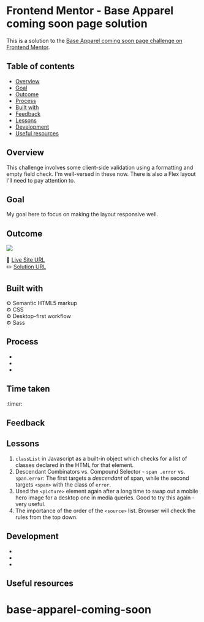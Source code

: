 # Frontend Mentor - Base Apparel coming soon page solution

This is a solution to the [Base Apparel coming soon page challenge on Frontend Mentor](https://www.frontendmentor.io/challenges/base-apparel-coming-soon-page-5d46b47f8db8a7063f9331a0).

## Table of contents

- [Overview](#overview)
- [Goal](#goal)
- [Outcome](#outcome)
- [Process](#process)
- [Built with](#built-with)
- [Feedback](#feedback)
- [Lessons](#lessons)
- [Development](#development)
- [Useful resources](#useful-resources)

## Overview

This challenge involves some client-side validation using a formatting and empty field check. I'm well-versed in these now. There is also a Flex layout I'll need to pay attention to.

## Goal

My goal here to focus on making the layout responsive well.

## Outcome

![](./)

:jigsaw: [Live Site URL]()  
:pencil2: [Solution URL]()

## Built with

:gear: Semantic HTML5 markup  
:gear: CSS  
:gear: Desktop-first workflow  
:gear: Sass

## Process

-
-
-

## Time taken

:timer:

## Feedback

## Lessons

1. `classList` in Javascript as a built-in object which checks for a list of classes declared in the HTML for that element.
2. Descendant Combinators vs. Compound Selector - `span .error` vs. `span.error`: The first targets a _descendant_ of span, while the second targets `<span>` with the class of `error`.
3. Used the `<picture>` element again after a long time to swap out a mobile hero image for a desktop one in media queries. Good to try this again - very useful.
4. The importance of the order of the `<source>` list. Browser will check the rules from the top down.

## Development

-
-
-

## Useful resources

[]()

# base-apparel-coming-soon
